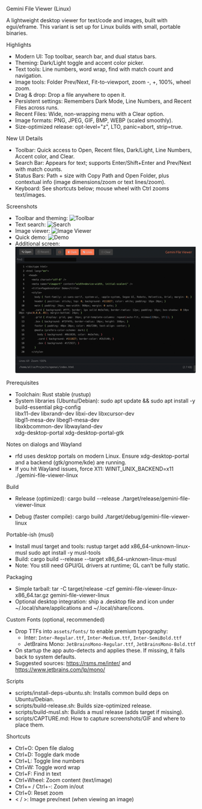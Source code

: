 Gemini File Viewer (Linux)

A lightweight desktop viewer for text/code and images, built with egui/eframe. This variant is set up for Linux builds with small, portable binaries.

Highlights
- Modern UI: Top toolbar, search bar, and dual status bars.
- Theming: Dark/Light toggle and accent color picker.
- Text tools: Line numbers, word wrap, find with match count and navigation.
- Image tools: Folder Prev/Next, Fit-to-viewport, zoom -, +, 100%, wheel zoom.
- Drag & drop: Drop a file anywhere to open it.
- Persistent settings: Remembers Dark Mode, Line Numbers, and Recent Files across runs.
- Recent Files: Wide, non-wrapping menu with a Clear option.
- Image formats: PNG, JPEG, GIF, BMP, WEBP (scaled smoothly).
- Size-optimized release: opt-level="z", LTO, panic=abort, strip=true.

New UI Details
- Toolbar: Quick access to Open, Recent files, Dark/Light, Line Numbers, Accent color, and Clear.
- Search Bar: Appears for text; supports Enter/Shift+Enter and Prev/Next with match counts.
- Status Bars: Path + size with Copy Path and Open Folder, plus contextual info (image dimensions/zoom or text lines/zoom).
- Keyboard: See shortcuts below; mouse wheel with Ctrl zooms text/images.

Screenshots
- Toolbar and theming:
  ![Toolbar](assets/screenshots/ui-toolbar.png)
- Text search:
  ![Search](assets/screenshots/ui-search.png)
- Image viewer:
  ![Image Viewer](assets/screenshots/ui-image-view.png)
- Quick demo:
  ![Demo](assets/screenshots/demo.gif)
 - Additional screen:
   ![Screen](assets/screenshots/screen.png)

Prerequisites
- Toolchain: Rust stable (rustup)
- System libraries (Ubuntu/Debian):
  sudo apt update && sudo apt install -y \
    build-essential pkg-config \
    libx11-dev libxrandr-dev libxi-dev libxcursor-dev \
    libgl1-mesa-dev libegl1-mesa-dev \
    libxkbcommon-dev libwayland-dev \
    xdg-desktop-portal xdg-desktop-portal-gtk

Notes on dialogs and Wayland
- rfd uses desktop portals on modern Linux. Ensure xdg-desktop-portal and a backend (gtk/gnome/kde) are running.
- If you hit Wayland issues, force X11: WINIT_UNIX_BACKEND=x11 ./gemini-file-viewer-linux

Build
- Release (optimized):
  cargo build --release
  ./target/release/gemini-file-viewer-linux

- Debug (faster compile):
  cargo build
  ./target/debug/gemini-file-viewer-linux

Portable-ish (musl)
- Install musl target and tools:
  rustup target add x86_64-unknown-linux-musl
  sudo apt install -y musl-tools
- Build:
  cargo build --release --target x86_64-unknown-linux-musl
- Note: You still need GPU/GL drivers at runtime; GL can’t be fully static.

Packaging
- Simple tarball:
  tar -C target/release -czf gemini-file-viewer-linux-x86_64.tar.gz gemini-file-viewer-linux
- Optional desktop integration: ship a .desktop file and icon under ~/.local/share/applications and ~/.local/share/icons.

Custom Fonts (optional, recommended)
- Drop TTFs into `assets/fonts/` to enable premium typography:
  - Inter: `Inter-Regular.ttf`, `Inter-Medium.ttf`, `Inter-SemiBold.ttf`
  - JetBrains Mono: `JetBrainsMono-Regular.ttf`, `JetBrainsMono-Bold.ttf`
- On startup the app auto-detects and applies these. If missing, it falls back to system defaults.
- Suggested sources: https://rsms.me/inter/ and https://www.jetbrains.com/lp/mono/

Scripts
- scripts/install-deps-ubuntu.sh: Installs common build deps on Ubuntu/Debian.
- scripts/build-release.sh: Builds size-optimized release.
- scripts/build-musl.sh: Builds a musl release (adds target if missing).
 - scripts/CAPTURE.md: How to capture screenshots/GIF and where to place them.

Shortcuts
- Ctrl+O: Open file dialog
- Ctrl+D: Toggle dark mode
- Ctrl+L: Toggle line numbers
- Ctrl+W: Toggle word wrap
- Ctrl+F: Find in text
- Ctrl+Wheel: Zoom content (text/image)
- Ctrl+= / Ctrl+-: Zoom in/out
- Ctrl+0: Reset zoom
- < / >: Image prev/next (when viewing an image)
